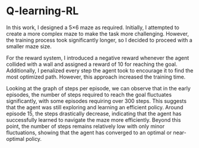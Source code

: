 # Q-learning-RL

In this work, I designed a 5×6 maze as required. Initially, I attempted to create a more complex maze to make the task more challenging. However, the training process took significantly longer, so I decided to proceed with a smaller maze size.

For the reward system, I introduced a negative reward whenever the agent collided with a wall and assigned a reward of 10 for reaching the goal. Additionally, I penalized every step the agent took to encourage it to find the most optimized path. However, this approach increased the training time.

Looking at the graph of steps per episode, we can observe that in the early episodes, the number of steps required to reach the goal fluctuates significantly, with some episodes requiring over 300 steps. This suggests that the agent was still exploring and learning an efficient policy. Around episode 15, the steps drastically decrease, indicating that the agent has successfully learned to navigate the maze more efficiently. Beyond this point, the number of steps remains relatively low with only minor fluctuations, showing that the agent has converged to an optimal or near-optimal policy.
